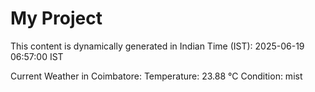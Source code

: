 # My Project

This content is dynamically generated in Indian Time (IST): 2025-06-19 06:57:00 IST


Current Weather in Coimbatore:
Temperature: 23.88 °C
Condition: mist
